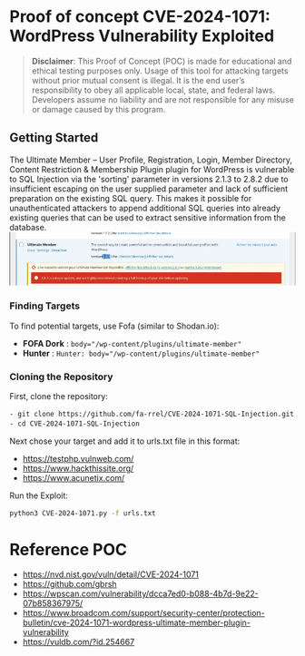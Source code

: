 # Proof of concept CVE-2024-1071: WordPress Vulnerability Exploited

> **Disclaimer**: This Proof of Concept (POC) is made for educational and ethical testing purposes only. Usage of this tool for attacking targets without prior mutual consent is illegal. It is the end user’s responsibility to obey all applicable local, state, and federal laws. Developers assume no liability and are not responsible for any misuse or damage caused by this program.

## Getting Started
The Ultimate Member – User Profile, Registration, Login, Member Directory, Content Restriction & Membership Plugin plugin for WordPress is vulnerable to SQL Injection via the 'sorting' parameter in versions 2.1.3 to 2.8.2 due to insufficient escaping on the user supplied parameter and lack of sufficient preparation on the existing SQL query. This makes it possible for unauthenticated attackers to append additional SQL queries into already existing queries that can be used to extract sensitive information from the database.
![Banner](banner.png)

### Finding Targets

To find potential targets, use Fofa (similar to Shodan.io):

- **FOFA Dork** : `body="/wp-content/plugins/ultimate-member"`
- **Hunter** : `Hunter: body="/wp-content/plugins/ultimate-member"`

### Cloning the Repository

First, clone the repository:

```bash
- git clone https://github.com/fa-rrel/CVE-2024-1071-SQL-Injection.git
- cd CVE-2024-1071-SQL-Injection
```

Next chose your target and add it to urls.txt file in this format:

- https://testphp.vulnweb.com/
- https://www.hackthissite.org/
- https://www.acunetix.com/

Run the Exploit:

```bash
python3 CVE-2024-1071.py -f urls.txt
```

# Reference POC
- https://nvd.nist.gov/vuln/detail/CVE-2024-1071
- https://github.com/gbrsh
- https://wpscan.com/vulnerability/dcca7ed0-b088-4b7d-9e22-07b858367975/
- https://www.broadcom.com/support/security-center/protection-bulletin/cve-2024-1071-wordpress-ultimate-member-plugin-vulnerability
- https://vuldb.com/?id.254667
